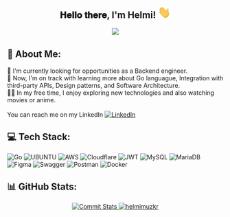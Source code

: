 <div align="center">
<h2> 𝐇𝐞𝐥𝐥𝐨 𝐭𝐡𝐞𝐫𝐞, I'm Helmi! <img src="https://raw.githubusercontent.com/ABSphreak/ABSphreak/master/gifs/Hi.gif" width="30px"></h2>
<a href="https://visitcount.itsvg.in">
  <img src="https://visitcount.itsvg.in/api?id=helmimuzkr&label=Profile%20Views&color=0&icon=1&pretty=true" />
</a>
</div>

## 💫 About Me:

🔭 I'm currently looking for opportunities as a Backend engineer.<br/>
📝 Now, I'm on track with learning more about Go languague, Integration with third-party APIs, Design patterns, and Software Architecture.<br/>
👨‍💻 In my free time, I enjoy exploring new technologies and also watching movies or anime.<br/>
<br/>
You can reach me on my LinkedIn [![LinkedIn](https://img.shields.io/badge/LinkedIn-%230077B5.svg?logo=linkedin&logoColor=white)](https://linkedin.com/in/helmimuzkr)

## 💻 Tech Stack:

![Go](https://img.shields.io/badge/go-%2300ADD8.svg?style=for-the-badge&logo=go&logoColor=white) ![UBUNTU](https://img.shields.io/badge/Ubuntu-E95420?style=for-the-badge&logo=ubuntu&logoColor=white) ![AWS](https://img.shields.io/badge/AWS-%23FF9900.svg?style=for-the-badge&logo=amazon-aws&logoColor=white) ![Cloudflare](https://img.shields.io/badge/Cloudflare-F38020?style=for-the-badge&logo=Cloudflare&logoColor=white) ![JWT](https://img.shields.io/badge/JWT-black?style=for-the-badge&logo=JSON%20web%20tokens) ![MySQL](https://img.shields.io/badge/mysql-%2300f.svg?style=for-the-badge&logo=mysql&logoColor=white) ![MariaDB](https://img.shields.io/badge/MariaDB-003545?style=for-the-badge&logo=mariadb&logoColor=white) ![Figma](https://img.shields.io/badge/figma-%23F24E1E.svg?style=for-the-badge&logo=figma&logoColor=white) ![Swagger](https://img.shields.io/badge/-Swagger-%23Clojure?style=for-the-badge&logo=swagger&logoColor=white) ![Postman](https://img.shields.io/badge/Postman-FF6C37?style=for-the-badge&logo=postman&logoColor=white) ![Docker](https://img.shields.io/badge/docker-%230db7ed.svg?style=for-the-badge&logo=docker&logoColor=white)

## 📊 GitHub Stats:

<div align="center">
  <a href="https://github.com/helmimuzkr">
    <img src="https://github-readme-stats.vercel.app/api?username=helmimuzkr&theme=react&hide_border=true&include_all_commits=true&count_private=true" alt="Commit Stats"/>
  </a>
  <a href="https://github.com/helmimuzkr">
    <img src="https://github-readme-stats.vercel.app/api/top-langs/?username=helmimuzkr&theme=react&hide_border=true&include_all_commits=true&count_private=true&layout=compact" alt="helmimuzkr" />
  </a>
</div>


